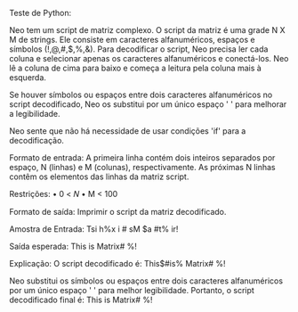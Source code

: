 Teste de Python:

Neo tem um script de matriz complexo. O script da matriz é uma grade N X M de strings. Ele consiste em caracteres alfanuméricos, espaços e símbolos (!,@,#,$,%,&).
Para decodificar o script, Neo precisa ler cada coluna e selecionar apenas os caracteres alfanuméricos e conectá-los. Neo lê a coluna de cima para baixo e começa a leitura pela coluna mais à esquerda.

Se houver símbolos ou espaços entre dois caracteres alfanuméricos no script decodificado, Neo os substitui por um único espaço ' ' para melhorar a legibilidade.

Neo sente que não há necessidade de usar condições 'if' para a decodificação.

Formato de entrada:
A primeira linha contém dois inteiros separados por espaço, N (linhas) e M (colunas), respectivamente.
As próximas N linhas contêm os elementos das linhas da matriz script.

Restrições:
 • 0 < 𝑁
 • M < 100

Formato de saída:
Imprimir o script da matriz decodificado.

Amostra de Entrada:
Tsi
h%x
i #
sM 
$a 
#t%
ir!

Saída esperada:
This is Matrix#  %!

Explicação:
O script decodificado é:
This$#is% Matrix#  %!

Neo substitui os símbolos ou espaços entre dois caracteres alfanuméricos por um único espaço ' ' para melhor legibilidade.
Portanto, o script decodificado final é:
This is Matrix#  %!
